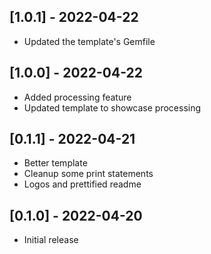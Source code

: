## [1.0.1] - 2022-04-22
- Updated the template's Gemfile

## [1.0.0] - 2022-04-22
- Added processing feature
- Updated template to showcase processing

## [0.1.1] - 2022-04-21

- Better template
- Cleanup some print statements
- Logos and prettified readme

## [0.1.0] - 2022-04-20

- Initial release
